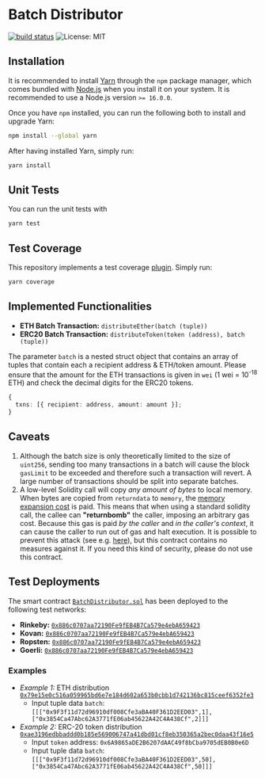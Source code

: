 # Batch Distributor

[![build status](https://github.com/pcaversaccio/batch-distributor/actions/workflows/test-contracts.yml/badge.svg)](./actions)
![License: MIT](https://img.shields.io/badge/License-MIT-blue.svg)

## Installation

It is recommended to install [Yarn](https://classic.yarnpkg.com) through the `npm` package manager, which comes bundled with [Node.js](https://nodejs.org) when you install it on your system. It is recommended to use a Node.js version `>= 16.0.0`.

Once you have `npm` installed, you can run the following both to install and upgrade Yarn:

```bash
npm install --global yarn
```

After having installed Yarn, simply run:

```bash
yarn install
```

## Unit Tests

You can run the unit tests with

```bash
yarn test
```

## Test Coverage

This repository implements a test coverage [plugin](https://github.com/sc-forks/solidity-coverage). Simply run:

```bash
yarn coverage
```

## Implemented Functionalities

- **ETH Batch Transaction:** `distributeEther(batch (tuple))`
- **ERC20 Batch Transaction:** `distributeToken(token (address), batch (tuple))`

The parameter `batch` is a nested struct object that contains an array of tuples that contain each a recipient address & ETH/token amount. Please ensure that the amount for the ETH transactions is given in `wei` (1 wei = 10<sup>-18</sup> ETH) and check the decimal digits for the ERC20 tokens.

```typescript
{
  txns: [{ recipient: address, amount: amount }];
}
```

## Caveats

1. Although the batch size is only theoretically limited to the size of `uint256`, sending too many transactions in a batch will cause the block `gasLimit` to be exceeded and therefore such a transaction will revert. A large number of transactions should be split into separate batches.
2. A low-level Solidity call will copy _any amount of bytes_ to local memory. When bytes are copied from `returndata` to `memory`, the [memory expansion cost](https://ethereum.stackexchange.com/questions/92546/what-is-expansion-cost) is paid. This means that when using a standard solidity call, the callee can **"returnbomb"** the caller, imposing an arbitrary gas cost. Because this gas is paid _by the caller_ and _in the caller's context_, it can cause the caller to run out of gas and halt execution. It is possible to prevent this attack (see e.g. [here](https://github.com/nomad-xyz/ExcessivelySafeCall)), but this contract contains no measures against it. If you need this kind of security, please do not use this contract.

## Test Deployments

The smart contract [`BatchDistributor.sol`](./contracts/BatchDistributor.sol) has been deployed to the following test networks:

- **Rinkeby:** [`0x886c0707aa72190Fe9fEB4B7Ca579e4ebA659423`](https://rinkeby.etherscan.io/address/0x886c0707aa72190Fe9fEB4B7Ca579e4ebA659423)
- **Kovan:** [`0x886c0707aa72190Fe9fEB4B7Ca579e4ebA659423`](https://kovan.etherscan.io/address/0x886c0707aa72190Fe9fEB4B7Ca579e4ebA659423)
- **Ropsten:** [`0x886c0707aa72190Fe9fEB4B7Ca579e4ebA659423`](https://ropsten.etherscan.io/address/0x886c0707aa72190Fe9fEB4B7Ca579e4ebA659423)
- **Goerli:** [`0x886c0707aa72190Fe9fEB4B7Ca579e4ebA659423`](https://goerli.etherscan.io/address/0x886c0707aa72190Fe9fEB4B7Ca579e4ebA659423)

### Examples

- _Example 1:_ ETH distribution [`0x79e15e0c516a059965bd6e7e184d602a653b0cbb1d742136bc815ceef6352fe3`](https://rinkeby.etherscan.io/tx/0x79e15e0c516a059965bd6e7e184d602a653b0cbb1d742136bc815ceef6352fe3)
  - Input tuple data `batch`: `[[["0x9F3f11d72d96910df008Cfe3aBA40F361D2EED03",1],["0x3854Ca47Abc62A3771fE06ab45622A42C4A438Cf",2]]]`
- _Example 2:_ ERC-20 token distribution [`0xae3196edbbaddd0b185e569006747a41dbd01cf8eb350365a2bec0daa43f16e5`](https://rinkeby.etherscan.io/tx/0xae3196edbbaddd0b185e569006747a41dbd01cf8eb350365a2bec0daa43f16e5)
  - Input `token` address: `0x6A9865aDE2B6207dAAC49f8bCba9705dEB0B0e6D`
  - Input tuple data `batch`: `[[["0x9F3f11d72d96910df008Cfe3aBA40F361D2EED03",50],["0x3854Ca47Abc62A3771fE06ab45622A42C4A438Cf",50]]]`
